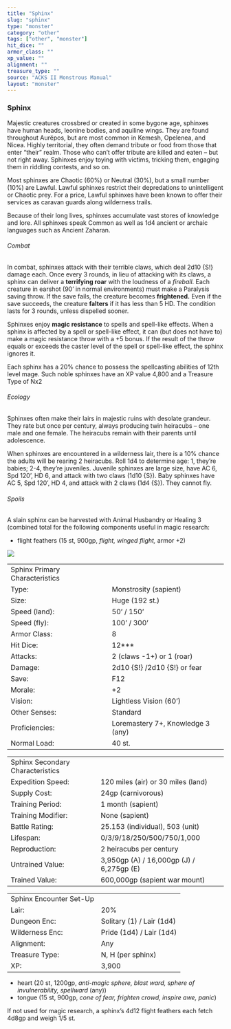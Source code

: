 ```yaml
---
title: "Sphinx"
slug: "sphinx"
type: "monster"
category: "other"
tags: ["other", "monster"]
hit_dice: ""
armor_class: ""
xp_value: ""
alignment: ""
treasure_type: ""
source: "ACKS II Monstrous Manual"
layout: "monster"
---
```


### Sphinx

Majestic creatures crossbred or created in some bygone age, sphinxes have human heads, leonine
bodies, and aquiline wings. They are found throughout Aurëpos, but are most common in Kemesh,
Opelenea, and Nicea. Highly territorial, they often demand tribute or food from those that enter
“their” realm. Those who can’t offer tribute are killed and eaten – but not right away. Sphinxes
enjoy toying with victims, tricking them, engaging them in riddling contests, and so on.

Most sphinxes are Chaotic (60%) or Neutral (30%), but a small number (10%) are Lawful. Lawful
sphinxes restrict their depredations to unintelligent or Chaotic prey. For a price, Lawful sphinxes
have been known to offer their services as caravan guards along wilderness trails.

Because of their long lives, sphinxes accumulate vast stores of knowledge and lore. All sphinxes
speak Common as well as 1d4 ancient or archaic languages such as Ancient Zaharan.

###### Combat

In combat, sphinxes attack with their terrible claws, which deal 2d10 {S!} damage each. Once every
3 rounds, in lieu of attacking with its claws, a sphinx can deliver a **terrifying roar** with the
loudness of a *fireball*. Each creature in earshot (90’ in normal environments) must make a
Paralysis saving throw. If the save fails, the creature becomes **frightened.** Even if the save
succeeds, the creature **falters** if it has less than 5 HD. The condition lasts for 3 rounds,
unless dispelled sooner.

Sphinxes enjoy **magic resistance** to spells and spell-like effects. When a sphinx is affected by
a spell or spell-like effect, it can (but does not have to) make a magic resistance throw with a +5
bonus. If the result of the throw equals or exceeds the caster level of the spell or spell-like
effect, the sphinx ignores it.

Each sphinx has a 20% chance to possess the spellcasting abilities of 12th level mage. Such noble
sphinxes have an XP value 4,800 and a Treasure Type of Nx2

###### Ecology

Sphinxes often make their lairs in majestic ruins with desolate grandeur. They rate but once per
century, always producing twin heiracubs – one male and one female. The heiracubs remain with their
parents until adolescence.

When sphinxes are encountered in a wilderness lair, there is a 10% chance the adults will be
rearing 2 heiracubs. Roll 1d4 to determine age: 1, they’re babies; 2-4, they’re juveniles. Juvenile
sphinxes are large size, have AC 6, Spd 120’, HD 6, and attack with two claws (1d10 {S}). Baby
sphinxes have AC 5, Spd 120’, HD 4, and attack with 2 claws (1d4 {S}). They cannot fly.

###### Spoils

A slain sphinx can be harvested with Animal Husbandry or Healing 3 (combined total for the
following components useful in magic research:

* flight feathers (15 st, 900gp, *flight, winged flight,* armor +2)

![](data:image/png;base64...)

|  |  |
| --- | --- |
| Sphinx Primary Characteristics | |
| Type: | Monstrosity (sapient) |
| Size: | Huge (192 st.) |
| Speed (land): | 50’ / 150’ |
| Speed (fly): | 100’ / 300’ |
| Armor Class: | 8 |
| Hit Dice: | 12\*\*\* |
| Attacks: | 2 (claws -1+) or 1 (roar) |
| Damage: | 2d10 {S!} /2d10 {S!} or fear |
| Save: | F12 |
| Morale: | +2 |
| Vision: | Lightless Vision (60’) |
| Other Senses: | Standard |
| Proficiencies: | Loremastery 7+, Knowledge 3 (any) |
| Normal Load: | 40 st. |

|  |  |
| --- | --- |
| Sphinx Secondary Characteristics | |
| Expedition Speed: | 120 miles (air) or 30 miles (land) |
| Supply Cost: | 24gp (carnivorous) |
| Training Period: | 1 month (sapient) |
| Training Modifier: | None (sapient) |
| Battle Rating: | 25.153 (individual), 503 (unit) |
| Lifespan: | 0/3/9/18/250/500/750/1,000 |
| Reproduction: | 2 heiracubs per century |
| Untrained Value: | 3,950gp (A) / 16,000gp (J) / 6,275gp (E) |
| Trained Value: | 600,000gp (sapient war mount) |

|  |  |
| --- | --- |
| Sphinx Encounter Set-Up | |
| Lair: | 20% |
| Dungeon Enc: | Solitary (1) / Lair (1d4) |
| Wilderness Enc: | Pride (1d4) / Lair (1d4) |
| Alignment: | Any |
| Treasure Type: | N, H (per sphinx) |
| XP: | 3,900 |

* heart (20 st, 1200gp, *anti-magic sphere, blast ward, sphere of invulnerability, spellward* (any))
* tongue (15 st, 900gp, *cone of fear, frighten crowd, inspire awe, panic*)

If not used for magic research, a sphinx’s 4d12 flight feathers each fetch 4d8gp and weigh 1/5 st.
